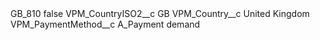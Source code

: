<?xml version="1.0" encoding="UTF-8"?>
<CustomMetadata xmlns="http://soap.sforce.com/2006/04/metadata" xmlns:xsi="http://www.w3.org/2001/XMLSchema-instance" xmlns:xsd="http://www.w3.org/2001/XMLSchema">
    <label>GB_810</label>
    <protected>false</protected>
    <values>
        <field>VPM_CountryISO2__c</field>
        <value xsi:type="xsd:string">GB</value>
    </values>
    <values>
        <field>VPM_Country__c</field>
        <value xsi:type="xsd:string">United Kingdom</value>
    </values>
    <values>
        <field>VPM_PaymentMethod__c</field>
        <value xsi:type="xsd:string">A_Payment demand</value>
    </values>
</CustomMetadata>
